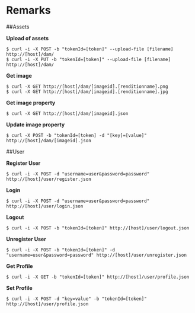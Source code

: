 # Remarks

##Assets

**Upload of assets**
```
$ curl -i -X POST -b "tokenId=[token]" --upload-file [filename] http://[host]/dam/
$ curl -i -X PUT -b "tokenId=[token]" --upload-file [filename] http://[host]/dam/
```

**Get image**
```
$ curl -X GET http://[host]/dam/[imageid].[renditionname].png
$ curl -X GET http://[host]/dam/[imageid].[renditionname].jpg
```

**Get image property**
```
$ curl -X GET http://[host]/dam/[imageid].json
```

**Update image property**
```
$ curl -X POST -b "tokenId=[token] -d "[key]=[value]" http://[host]/dam/[imageid].json
```

##User

**Register User**
```
$ curl -i -X POST -d "username=user&password=password" http://[host]/user/register.json
```

**Login**
```
$ curl -i -X POST -d "username=user&password=password" http://[host]/user/login.json
```

**Logout**
```
$ curl -i -X POST -b "tokenId=[token]" http://[host]/user/logout.json
```

**Unregister User**
```
$ curl -i -X POST -b "tokenId=[token]" -d "username=user&password=password" http://[host]/user/unregister.json
```

**Get Profile**
```
$ curl -i -X GET -b "tokenId=[token]" http://[host]/user/profile.json
```

**Set Profile**
```
$ curl -i -X POST -d "key=value" -b "tokenId=[token]" http://[host]/user/profile.json
```
